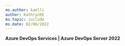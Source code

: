 ```yaml
---
ms.author: kaelli
author: KathrynEE
ms.topic: include
ms.date: 02/08/2022
---
```


**Azure DevOps Services | Azure DevOps Server 2022**